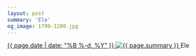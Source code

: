 ```yaml
---
layout: post
summary: 'Ele'
og_image: 1799-1280.jpg
---
```


<p>
 <time>
  <a href="/1799">
   {{ page.date | date: "%B %-d, %Y" }}
  </a>
 </time>
 <a href="/1799">
  <img alt="{{ page.summary }}" data-taken="7/25/2023" sizes="(min-width: 700px) 50vw, calc(100vw - 2rem)" src="{{ site.assets_url }}/1799-640.jpg" srcset="{{ site.assets_url }}/1799-320.jpg 320w, {{ site.assets_url }}/1799-640.jpg 640w, {{ site.assets_url }}/1799-960.jpg 960w, {{ site.assets_url }}/1799-1280.jpg 1280w"/>
 </a>
 <span>
  Ele
 </span>
</p>
